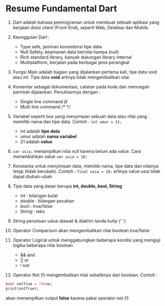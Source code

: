 # Resume Fundamental Dart

1. Dart adalah bahasa pemrograman untuk membuat sebuah aplikasi yang berjalan disisi client (Front-End), seperti Web, Desktop dan Mobile.

2. Keunggulan Dart :
    - Type safe, jaminan konsistensi tipe data
    - Null Safety, keamanan data bernilai hampa (null)
    - Rich standard library, banyak dukungan library internal
    - Multiplatform, berjalan pada berbagai jenis perangkat

3. Fungsi Main adalah bagian yang dijalankan pertama kali, tipe data void atau int. Tipe data **void** artinya tidak mengembalikan nilai

4. Komentar sebagai dokumentasi, catatan pada kode dan mencegah perintah dijalankan. Penulisannya dengan :
    - Single line command **//**
    - Multi line command /*  */

5.  Variabel seperti box yang menyimpan sebuah data atau nilai yang memiliki nama dan tipe data. Contoh : `int umur = 21;` 
    - int adalah **tipe data**
    - umur adalah **nama variabel**
    - 21 adalah **value**

6. `var usia;` menampilkan nilai *null* karena belum ada value. Cara menambahkan value `var usia = 18;`

7. Konstanta untuk menyimpan data, memiliki nama, tipe data dan nilainya tetap (tidak berubah). Contoh : `final usia = 18;` artinya value usia tidak dapat diubah-ubah

8. Tipe data yang dasar berupa **int, double, bool, String**
    - int : bilangan bulat
    - double : bilangan pecahan
    - bool : true/false
    - String : teks

9. String penulisan value diawali & diakhiri tanda kutip (' ')

10. Operator Comparison akan mengembalikan nilai boolean true/false

11. Operator Logical untuk menggabungkan beberapa kondisi yang menguji logika beberapa nilai boolean
    - && and
    - || or
    - ! not

12. Operator Not (!) mengembalikan nilai sebaliknya dari boolean. Contoh : 

```dart
bool notTrue = !true;
print(notTrue);
```
akan menampilkan outpul **false** karena pakai operator not (!)

